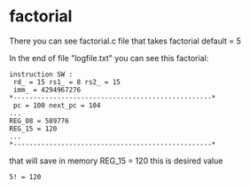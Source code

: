 # factorial
There you can see factorial.c file that takes factorial default = 5

In the end of file "logfile.txt" you can see this factorial:
```
instruction SW : 
 rd_ = 15 rs1_ = 8 rs2_ = 15
 imm_ = 4294967276
*--------------------------------------------------* 
 pc = 100 next_pc = 104
...
REG_08 = 589776
REG_15 = 120
...
*--------------------------------------------------* 
```
that will save in memory REG_15 = 120 this is desired value
```
5! = 120
```